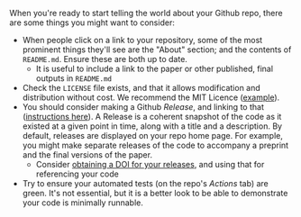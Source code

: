 When you're ready to start telling the world about your Github repo, there are some things you might want to consider:

* When people click on a link to your repository, some of the most prominent things they'll see are the "About" section; and the contents of `README.md`. Ensure these are both up to date.
    * It is useful to include a link to the paper or other published, final outputs in `README.md`
* Check the `LICENSE` file exists, and that it allows modification and distribution without cost. We recommend the MIT Licence ([example](https://github.com/opensafely/risk-factors-research/blob/main/LICENSE)).
* You should consider making a Github _Release_, and linking to that ([instructions here](https://docs.github.com/en/github/administering-a-repository/releasing-projects-on-github/managing-releases-in-a-repository)). A Release is a coherent snapshot of the code as it existed at a given point in time, along with a title and a description. By default, releases are displayed on your repo home page. For example, you might make separate releases of the code to accompany a preprint and the final versions of the paper.
    * Consider [obtaining a DOI for your releases](https://guides.github.com/activities/citable-code/), and using that for referencing your code
* Try to ensure your automated tests (on the repo's _Actions_ tab) are green. It's not essential, but it is a better look to be able to demonstrate your code is minimally runnable.
